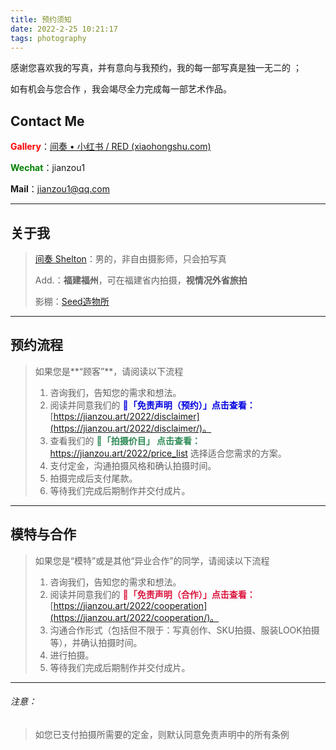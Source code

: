 ```yaml
---
title: 预约须知
date: 2022-2-25 10:21:17
tags: photography
---
```


感谢您喜欢我的写真，并有意向与我预约，我的每一部写真是独一无二的 ；

如有机会与您合作 ，我会竭尽全力完成每一部艺术作品。

## Contact Me

<font color="red">**Gallery**</font>：[间奏 • 小红书 / RED (xiaohongshu.com)](https://www.xiaohongshu.com/user/profile/5cde55980000000010029557?xhsshare=CopyLink&appuid=5cde55980000000010029557&apptime=1647576045)

<font color="green">**Wechat**</font>：jianzou1

**Mail**：jianzou1@qq.com

------



## 关于我

> [间奏 Shelton](https://jianzou.art/about/)：男的，非自由摄影师，只会拍写真
>
> Add.：**福建福州**，可在福建省内拍摄，**视情况外省旅拍**
>
> 影棚：[Seed造物所](https://j.map.baidu.com/71/QMLc)
>

------



## 预约流程

> 如果您是**“顾客”**，请阅读以下流程
>
> 1. 咨询我们，告知您的需求和想法。
>2. 阅读并同意我们的 <font color="lightpurple">**📄「免责声明（预约）」点击查看：**</font>[https://jianzou.art/2022/disclaimer](https://jianzou.art/2022/disclaimer/)。
> 3. 查看我们的 <font color="seagreen">**🧾「拍摄价目」 点击查看：**</font>https://jianzou.art/2022/price_list 选择适合您需求的方案。
>4. 支付定金，沟通拍摄风格和确认拍摄时间。
> 5. 拍摄完成后支付尾款。
>6. 等待我们完成后期制作并交付成片。

------



## 模特与合作

> 如果您是“模特”或是其他“异业合作”的同学，请阅读以下流程
>
> 1. 咨询我们，告知您的需求和想法。
>2. 阅读并同意我们的 <font color="crimson">**📃「免责声明（合作）」点击查看：**</font>[https://jianzou.art/2022/cooperation](https://jianzou.art/2022/cooperation/)。
> 3. 沟通合作形式（包括但不限于：写真创作、SKU拍摄、服装LOOK拍摄等），并确认拍摄时间。
>4. 进行拍摄。
> 5. 等待我们完成后期制作并交付成片。

------



###### 注意：

> 如您已支付拍摄所需要的定金，则默认同意免责声明中的所有条例
